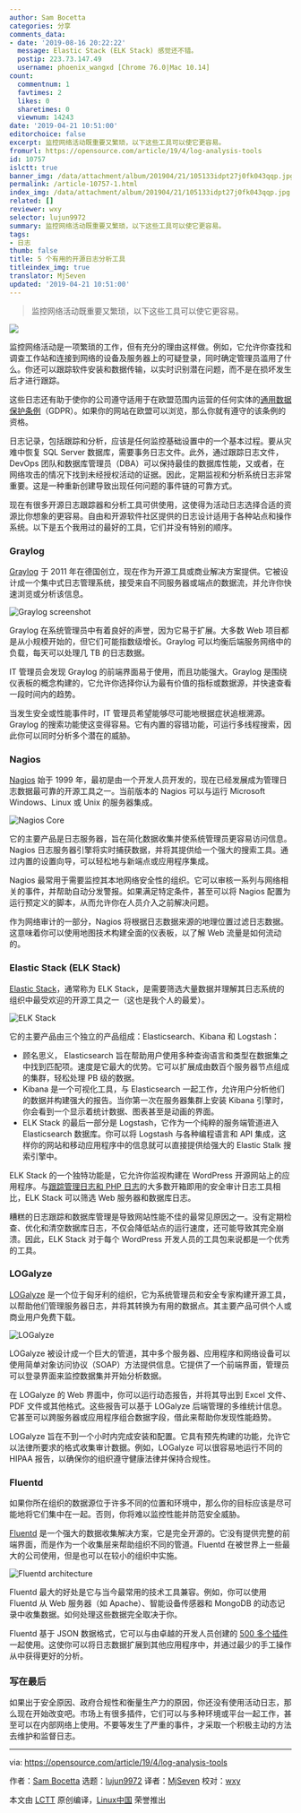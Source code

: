 ```yaml
---
author: Sam Bocetta
categories: 分享
comments_data:
- date: '2019-08-16 20:22:22'
  message: Elastic Stack (ELK Stack) 感觉还不错。
  postip: 223.73.147.49
  username: phoenix_wangxd [Chrome 76.0|Mac 10.14]
count:
  commentnum: 1
  favtimes: 2
  likes: 0
  sharetimes: 0
  viewnum: 14243
date: '2019-04-21 10:51:00'
editorchoice: false
excerpt: 监控网络活动既重要又繁琐，以下这些工具可以使它更容易。
fromurl: https://opensource.com/article/19/4/log-analysis-tools
id: 10757
islctt: true
banner_img: /data/attachment/album/201904/21/105133idpt27j0fk043qqp.jpg
permalink: /article-10757-1.html
index_img: /data/attachment/album/201904/21/105133idpt27j0fk043qqp.jpg.thumb.jpg
related: []
reviewer: wxy
selector: lujun9972
summary: 监控网络活动既重要又繁琐，以下这些工具可以使它更容易。
tags:
- 日志
thumb: false
title: 5 个有用的开源日志分析工具
titleindex_img: true
translator: MjSeven
updated: '2019-04-21 10:51:00'
---
```



> 
> 监控网络活动既重要又繁琐，以下这些工具可以使它更容易。
> 
> 
> 


![](/data/attachment/album/201904/21/105133idpt27j0fk043qqp.jpg)


监控网络活动是一项繁琐的工作，但有充分的理由这样做。例如，它允许你查找和调查工作站和连接到网络的设备及服务器上的可疑登录，同时确定管理员滥用了什么。你还可以跟踪软件安装和数据传输，以实时识别潜在问题，而不是在损坏发生后才进行跟踪。


这些日志还有助于使你的公司遵守适用于在欧盟范围内运营的任何实体的[通用数据保护条例](https://opensource.com/article/18/4/gdpr-impact)（GDPR）。如果你的网站在欧盟可以浏览，那么你就有遵守的该条例的资格。


日志记录，包括跟踪和分析，应该是任何监控基础设置中的一个基本过程。要从灾难中恢复 SQL Server 数据库，需要事务日志文件。此外，通过跟踪日志文件，DevOps 团队和数据库管理员（DBA）可以保持最佳的数据库性能，又或者，在网络攻击的情况下找到未经授权活动的证据。因此，定期监视和分析系统日志非常重要。这是一种重新创建导致出现任何问题的事件链的可靠方式。


现在有很多开源日志跟踪器和分析工具可供使用，这使得为活动日志选择合适的资源比你想象的更容易。自由和开源软件社区提供的日志设计适用于各种站点和操作系统。以下是五个我用过的最好的工具，它们并没有特别的顺序。


### Graylog


[Graylog](https://www.graylog.org/products/open-source) 于 2011 年在德国创立，现在作为开源工具或商业解决方案提供。它被设计成一个集中式日志管理系统，接受来自不同服务器或端点的数据流，并允许你快速浏览或分析该信息。


![Graylog screenshot](/data/attachment/album/201904/21/105146oxvxgnxmjgmzngtm.png "Graylog screenshot")


Graylog 在系统管理员中有着良好的声誉，因为它易于扩展。大多数 Web 项目都是从小规模开始的，但它们可能指数级增长。Graylog 可以均衡后端服务网络中的负载，每天可以处理几 TB 的日志数据。


IT 管理员会发现 Graylog 的前端界面易于使用，而且功能强大。Graylog 是围绕仪表板的概念构建的，它允许你选择你认为最有价值的指标或数据源，并快速查看一段时间内的趋势。


当发生安全或性能事件时，IT 管理员希望能够尽可能地根据症状追根溯源。Graylog 的搜索功能使这变得容易。它有内置的容错功能，可运行多线程搜索，因此你可以同时分析多个潜在的威胁。


### Nagios


[Nagios](https://www.nagios.org/downloads/) 始于 1999 年，最初是由一个开发人员开发的，现在已经发展成为管理日志数据最可靠的开源工具之一。当前版本的 Nagios 可以与运行 Microsoft Windows、Linux 或 Unix 的服务器集成。


![Nagios Core](/data/attachment/album/201904/21/105149w87touctxtcszzix.png "Nagios Core")


它的主要产品是日志服务器，旨在简化数据收集并使系统管理员更容易访问信息。Nagios 日志服务器引擎将实时捕获数据，并将其提供给一个强大的搜索工具。通过内置的设置向导，可以轻松地与新端点或应用程序集成。


Nagios 最常用于需要监控其本地网络安全性的组织。它可以审核一系列与网络相关的事件，并帮助自动分发警报。如果满足特定条件，甚至可以将 Nagios 配置为运行预定义的脚本，从而允许你在人员介入之前解决问题。


作为网络审计的一部分，Nagios 将根据日志数据来源的地理位置过滤日志数据。这意味着你可以使用地图技术构建全面的仪表板，以了解 Web 流量是如何流动的。


### Elastic Stack (ELK Stack)


[Elastic Stack](https://www.elastic.co/products)，通常称为 ELK Stack，是需要筛选大量数据并理解其日志系统的组织中最受欢迎的开源工具之一（这也是我个人的最爱）。


![ELK Stack](/data/attachment/album/201904/21/105151u8ky1biv09bxybi1.png "ELK Stack")


它的主要产品由三个独立的产品组成：Elasticsearch、Kibana 和 Logstash：


* 顾名思义， Elasticsearch 旨在帮助用户使用多种查询语言和类型在数据集之中找到匹配项。速度是它最大的优势。它可以扩展成由数百个服务器节点组成的集群，轻松处理 PB 级的数据。
* Kibana 是一个可视化工具，与 Elasticsearch 一起工作，允许用户分析他们的数据并构建强大的报告。当你第一次在服务器集群上安装 Kibana 引擎时，你会看到一个显示着统计数据、图表甚至是动画的界面。
* ELK Stack 的最后一部分是 Logstash，它作为一个纯粹的服务端管道进入 Elasticsearch 数据库。你可以将 Logstash 与各种编程语言和 API 集成，这样你的网站和移动应用程序中的信息就可以直接提供给强大的 Elastic Stalk 搜索引擎中。


ELK Stack 的一个独特功能是，它允许你监视构建在 WordPress 开源网站上的应用程序。与[跟踪管理日志和 PHP 日志](https://www.wpsecurityauditlog.com/benefits-wordpress-activity-log/)的大多数开箱即用的安全审计日志工具相比，ELK Stack 可以筛选 Web 服务器和数据库日志。


糟糕的日志跟踪和数据库管理是导致网站性能不佳的最常见原因之一。没有定期检查、优化和清空数据库日志，不仅会降低站点的运行速度，还可能导致其完全崩溃。因此，ELK Stack 对于每个 WordPress 开发人员的工具包来说都是一个优秀的工具。


### LOGalyze


[LOGalyze](http://www.logalyze.com/) 是一个位于匈牙利的组织，它为系统管理员和安全专家构建开源工具，以帮助他们管理服务器日志，并将其转换为有用的数据点。其主要产品可供个人或商业用户免费下载。


![LOGalyze](/data/attachment/album/201904/21/105154rg6mv3zunknwz503.jpg "LOGalyze")


LOGalyze 被设计成一个巨大的管道，其中多个服务器、应用程序和网络设备可以使用简单对象访问协议（SOAP）方法提供信息。它提供了一个前端界面，管理员可以登录界面来监控数据集并开始分析数据。


在 LOGalyze 的 Web 界面中，你可以运行动态报告，并将其导出到 Excel 文件、PDF 文件或其他格式。这些报告可以基于 LOGalyze 后端管理的多维统计信息。它甚至可以跨服务器或应用程序组合数据字段，借此来帮助你发现性能趋势。


LOGalyze 旨在不到一个小时内完成安装和配置。它具有预先构建的功能，允许它以法律所要求的格式收集审计数据。例如，LOGalyze 可以很容易地运行不同的 HIPAA 报告，以确保你的组织遵守健康法律并保持合规性。


### Fluentd


如果你所在组织的数据源位于许多不同的位置和环境中，那么你的目标应该是尽可能地将它们集中在一起。否则，你将难以监控性能并防范安全威胁。


[Fluentd](https://www.fluentd.org/) 是一个强大的数据收集解决方案，它是完全开源的。它没有提供完整的前端界面，而是作为一个收集层来帮助组织不同的管道。Fluentd 在被世界上一些最大的公司使用，但是也可以在较小的组织中实施。


![Fluentd architecture](/data/attachment/album/201904/21/105158jy44o5ho4wgogwf4.png "Fluentd architecture")


Fluentd 最大的好处是它与当今最常用的技术工具兼容。例如，你可以使用 Fluentd 从 Web 服务器（如 Apache）、智能设备传感器和 MongoDB 的动态记录中收集数据。如何处理这些数据完全取决于你。


Fluentd 基于 JSON 数据格式，它可以与由卓越的开发人员创建的 [500 多个插件](https://opensource.com/article/18/9/open-source-log-aggregation-tools)一起使用。这使你可以将日志数据扩展到其他应用程序中，并通过最少的手工操作从中获得更好的分析。


### 写在最后


如果出于安全原因、政府合规性和衡量生产力的原因，你还没有使用活动日志，那么现在开始改变吧。市场上有很多插件，它们可以与多种环境或平台一起工作，甚至可以在内部网络上使用。不要等发生了严重的事件，才采取一个积极主动的方法去维护和监督日志。




---


via: <https://opensource.com/article/19/4/log-analysis-tools>


作者：[Sam Bocetta](https://opensource.com/users/sambocetta) 选题：[lujun9972](https://github.com/lujun9972) 译者：[MjSeven](https://github.com/MjSeven) 校对：[wxy](https://github.com/wxy)


本文由 [LCTT](https://github.com/LCTT/TranslateProject) 原创编译，[Linux中国](https://linux.cn/) 荣誉推出
